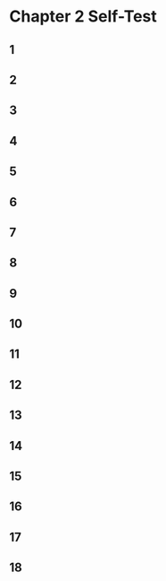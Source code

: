 # Chapter 2 Self-Test

## 1



## 2



## 3



## 4



## 5



## 6



## 7



## 8



## 9



## 10



## 11



## 12



## 13



## 14



## 15



## 16



## 17



## 18




